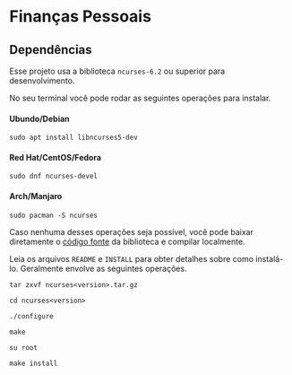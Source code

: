 # Finanças Pessoais

## Dependências 
Esse projeto usa a biblioteca `ncurses-6.2` ou superior para desenvolvimento.

No seu terminal você pode rodar as seguintes operações para instalar.

#### Ubundo/Debian
```
sudo apt install libncurses5-dev
```

#### Red Hat/CentOS/Fedora
```
sudo dnf ncurses-devel
```

#### Arch/Manjaro
```
sudo pacman -S ncurses
```

Caso nenhuma desses operações seja possivel, você pode baixar diretamente o [código fonte](http://gnu.c3sl.ufpr.br/ftp/ncurses/) da biblioteca e compilar localmente.

Leia os arquivos `README` e `INSTALL` para obter detalhes sobre como instalá-lo. Geralmente envolve as seguintes operações.

```
tar zxvf ncurses<version>.tar.gz
```

```
cd ncurses<version>
```

```
./configure
```

```
make
```

```
su root
```

```
make install
```
